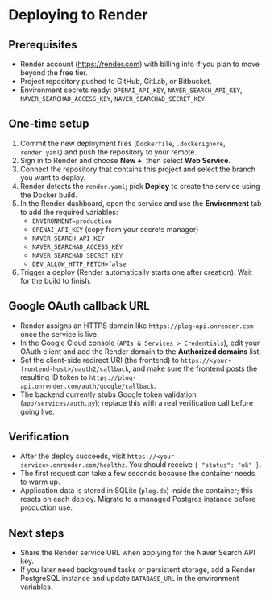 # Deploying to Render

## Prerequisites
- Render account (https://render.com) with billing info if you plan to move beyond the free tier.
- Project repository pushed to GitHub, GitLab, or Bitbucket.
- Environment secrets ready: `OPENAI_API_KEY`, `NAVER_SEARCH_API_KEY`, `NAVER_SEARCHAD_ACCESS_KEY`, `NAVER_SEARCHAD_SECRET_KEY`.

## One-time setup
1. Commit the new deployment files (`Dockerfile`, `.dockerignore`, `render.yaml`) and push the repository to your remote.
2. Sign in to Render and choose **New +**, then select **Web Service**.
3. Connect the repository that contains this project and select the branch you want to deploy.
4. Render detects the `render.yaml`; pick **Deploy** to create the service using the Docker build.
5. In the Render dashboard, open the service and use the **Environment** tab to add the required variables:
   - `ENVIRONMENT=production`
   - `OPENAI_API_KEY` (copy from your secrets manager)
   - `NAVER_SEARCH_API_KEY`
   - `NAVER_SEARCHAD_ACCESS_KEY`
   - `NAVER_SEARCHAD_SECRET_KEY`
   - `DEV_ALLOW_HTTP_FETCH=false`
6. Trigger a deploy (Render automatically starts one after creation). Wait for the build to finish.

## Google OAuth callback URL
- Render assigns an HTTPS domain like `https://plog-api.onrender.com` once the service is live.
- In the Google Cloud console (`APIs & Services > Credentials`), edit your OAuth client and add the Render domain to the **Authorized domains** list.
- Set the client-side redirect URI (the frontend) to `https://<your-frontend-host>/oauth2/callback`, and make sure the frontend posts the resulting ID token to `https://plog-api.onrender.com/auth/google/callback`.
- The backend currently stubs Google token validation (`app/services/auth.py`); replace this with a real verification call before going live.

## Verification
- After the deploy succeeds, visit `https://<your-service>.onrender.com/healthz`. You should receive `{ "status": "ok" }`.
- The first request can take a few seconds because the container needs to warm up.
- Application data is stored in SQLite (`plog.db`) inside the container; this resets on each deploy. Migrate to a managed Postgres instance before production use.

## Next steps
- Share the Render service URL when applying for the Naver Search API key.
- If you later need background tasks or persistent storage, add a Render PostgreSQL instance and update `DATABASE_URL` in the environment variables.
